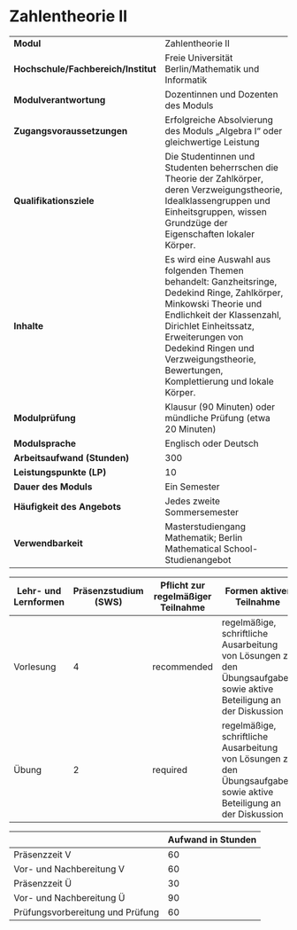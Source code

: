 # Zahlentheorie II
|                                    |   |
|------------------------------------|---|
|**Modul**                           | Zahlentheorie II |
|**Hochschule/Fachbereich/Institut** | Freie Universität Berlin/Mathematik und Informatik |
|**Modulverantwortung**              | Dozentinnen und Dozenten des Moduls |
|**Zugangsvoraussetzungen**          | Erfolgreiche Absolvierung des Moduls „Algebra I“ oder gleichwertige Leistung |
|**Qualifikationsziele**             | Die Studentinnen und Studenten beherrschen die Theorie der Zahlkörper, deren Verzweigungstheorie, Idealklassengruppen und Einheitsgruppen, wissen Grundzüge der Eigenschaften lokaler Körper. |
|**Inhalte**                         | Es wird eine Auswahl aus folgenden Themen behandelt: Ganzheitsringe, Dedekind Ringe, Zahlkörper, Minkowski Theorie und Endlichkeit der Klassenzahl, Dirichlet Einheitssatz, Erweiterungen von Dedekind Ringen und Verzweigungstheorie, Bewertungen, Komplettierung und lokale Körper. |
|**Modulprüfung**                    | Klausur (90 Minuten) oder mündliche Prüfung (etwa 20 Minuten) |
|**Modulsprache**                    | Englisch oder Deutsch |
|**Arbeitsaufwand (Stunden)**        | 300 |
|**Leistungspunkte (LP)**            | 10 |
|**Dauer des Moduls**                | Ein Semester |
|**Häufigkeit des Angebots**         | Jedes zweite Sommersemester |
|**Verwendbarkeit**                  | Masterstudiengang Mathematik; Berlin Mathematical School-Studienangebot |

| Lehr- und Lernformen | Präsenzstudium <br> (SWS) | Pflicht zur regelmäßiger Teilnahme | Formen aktiver Teilnahme |
| ---------------------|---------------------------|------------------------------------|------------------------- |
| Vorlesung            | 4                         | recommended                        | regelmäßige, schriftliche Ausarbeitung von Lösungen zu den Übungsaufgaben sowie aktive Beteiligung an der Diskussion |
| Übung                | 2                         | required                           | regelmäßige, schriftliche Ausarbeitung von Lösungen zu den Übungsaufgaben sowie aktive Beteiligung an der Diskussion |

|   | Aufwand in Stunden |
| - |--------------------|
| Präsenzzeit V                            | 60    |
| Vor- und Nachbereitung V                 | 60    |
| Präsenzzeit Ü                            | 30    |
| Vor- und Nachbereitung Ü                 | 90    |
| Prüfungsvorbereitung und Prüfung         | 60    |
